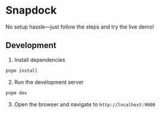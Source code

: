 # Snapdock

No setup hassle—just follow the steps and try the live demo!

## Development

1. Install dependencies
```bash
pnpm install
```

2. Run the development server
```bash
pnpm dev
```

3. Open the browser and navigate to `http://localhost:9000`